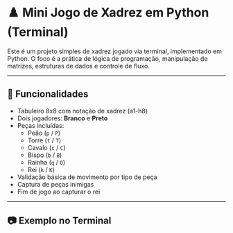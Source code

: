 # ♟️ Mini Jogo de Xadrez em Python (Terminal)

Este é um projeto simples de xadrez jogado via terminal, implementado em Python. O foco é a prática de lógica de programação, manipulação de matrizes, estruturas de dados e controle de fluxo.

---

## 🚀 Funcionalidades

- Tabuleiro 8x8 com notação de xadrez (a1-h8)
- Dois jogadores: **Branco** e **Preto**
- Peças incluídas:
  - Peão (`p` / `P`)
  - Torre (`t` / `T`)
  - Cavalo (`c` / `C`)
  - Bispo (`b` / `B`)
  - Rainha (`q` / `Q`)
  - Rei (`k` / `K`)
- Validação básica de movimento por tipo de peça
- Captura de peças inimigas
- Fim de jogo ao capturar o rei

---

## 📷 Exemplo no Terminal
